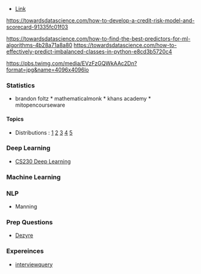* [Link](https://rstudio-pubs-static.s3.amazonaws.com/172473_91262a8a4188445a8b5e81d5d31c7731.html)

https://towardsdatascience.com/how-to-develop-a-credit-risk-model-and-scorecard-91335fc01f03

https://towardsdatascience.com/how-to-find-the-best-predictors-for-ml-algorithms-4b28a71a8a80
https://towardsdatascience.com/how-to-effectively-predict-imbalanced-classes-in-python-e8cd3b5720c4

https://pbs.twimg.com/media/EVzFzGQWkAAc2Dn?format=jpg&name=4096x4096lo


### Statistics
* brandon foltz *  mathematicalmonk * khans academy * mitopencourseware
#### Topics
* Distributions : [1](https://www.vosesoftware.com/riskwiki/Selectingtheappropriatedistributionsforyourmodel.php) [2](https://www.analyticsvidhya.com/blog/2017/09/6-probability-distributions-data-science/) [3](https://machinelearningmastery.com/continuous-probability-distributions-for-machine-learning/) [4](https://machinelearningmastery.com/what-are-probability-distributions/) [5](https://medium.com/@ODSC/transforming-skewed-data-for-machine-learning-90e6cc364b0)


### Deep Learning
* [CS230 Deep Learning](https://cs230.stanford.edu/)


### Machine Learning


### NLP
* Manning

### Prep Questions

* [Dezyre](https://www.dezyre.com/blog)

### Expereinces
* [interviewquery](https://www.interviewquery.com/blog)
